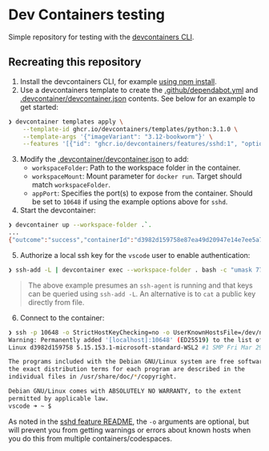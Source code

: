 # Dev Containers testing

Simple repository for testing with the
[devcontainers CLI](https://github.com/devcontainers/cli).

## Recreating this repository

1. Install the devcontainers CLI, for example
   [using npm install](https://github.com/devcontainers/cli?tab=readme-ov-file#npm-install).
2. Use a devcontainers template to create the
   [.github/dependabot.yml](.github/dependabot.yml) and
   [.devcontainer/devcontainer.json](.devcontainer/devcontainer.json) contents.
   See below for an example to get started:

```sh
❯ devcontainer templates apply \
    --template-id ghcr.io/devcontainers/templates/python:3.1.0 \
    --template-args '{"imageVariant": "3.12-bookworm"}' \
    --features '[{"id": "ghcr.io/devcontainers/features/sshd:1", "options": {"username": "vscode", "sshd_port": 10648, "start_sshd": true}}]'
```
3. Modify the 
   [.devcontainer/devcontainer.json](.devcontainer/devcontainer.json) to add:
     * `workspaceFolder`: Path to the workspace folder in the container.
     * `workspaceMount`: Mount parameter for `docker run`. Target should match
       `workspaceFolder`.
     * `appPort`: Specifies the port(s) to expose from the container. Should
       be set to `10648` if using the example options above for `sshd`.
4. Start the devcontainer:

```sh
❯ devcontainer up --workspace-folder .`.
...
{"outcome":"success","containerId":"d3982d159758e87ea49d20947e14e7ee5a7e3eb8dfd92f712e285785f7a516f3","remoteUser":"vscode","remoteWorkspaceFolder":"/workspace"}
```
5. Authorize a local ssh key for the `vscode` user to enable authentication:

```sh
❯ ssh-add -L | devcontainer exec --workspace-folder . bash -c "umask 77 && mkdir -p ~/.ssh && cat - >> ~/.ssh/authorized_keys"
```
> The above example presumes an `ssh-agent` is running and that keys can
  be queried using `ssh-add -L`. An alternative is to `cat` a public key
  directly from file.

6. Connect to the container:

```sh
❯ ssh -p 10648 -o StrictHostKeyChecking=no -o UserKnownHostsFile=/dev/null -o GlobalKnownHostsFile=/dev/null -A vscode@localhost
Warning: Permanently added '[localhost]:10648' (ED25519) to the list of known hosts.
Linux d3982d159758 5.15.153.1-microsoft-standard-WSL2 #1 SMP Fri Mar 29 23:16:34 UTC 2024 aarch64

The programs included with the Debian GNU/Linux system are free software;
the exact distribution terms for each program are described in the
individual files in /usr/share/doc/*/copyright.

Debian GNU/Linux comes with ABSOLUTELY NO WARRANTY, to the extent
permitted by applicable law.
vscode ➜ ~ $
```
As noted in the
[sshd feature README](https://github.com/devcontainers/features/blob/main/src/sshd/NOTES.md),
the `-o`  arguments are optional, but will prevent you from getting warnings or
errors about known hosts when you do this from multiple containers/codespaces.
